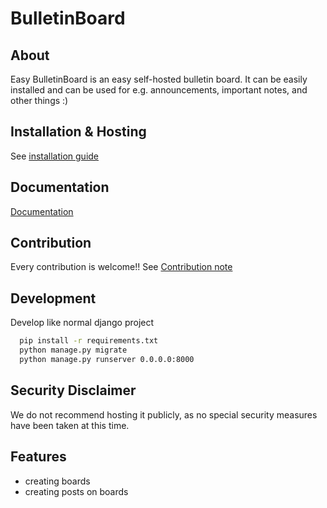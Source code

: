 # BulletinBoard

## About
Easy BulletinBoard is an easy self-hosted bulletin board. It can be easily installed and can be used for e.g. announcements, important notes, and other things :)

## Installation & Hosting
See [installation guide](/docs/installation.md)

## Documentation
[Documentation](/docs)

## Contribution
Every contribution is welcome!! See [Contribution note](/docs/contribution.md)

## Development
Develop like normal django project
```bash
  pip install -r requirements.txt
  python manage.py migrate
  python manage.py runserver 0.0.0.0:8000
```

## Security Disclaimer
We do not recommend hosting it publicly, as no special security measures have been taken at this time.


## Features
- creating boards
- creating posts on boards
